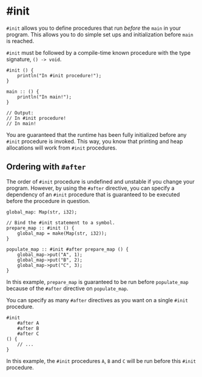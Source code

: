 # #init

`#init` allows you to define procedures that run *before* the `main` in your program.
This allows you to do simple set ups and initialization before `main` is reached.

`#init` must be followed by a compile-time known procedure with the type signature, `() -> void`.
```onyx
#init () {
	println("In #init procedure!");
}

main :: () {
	println("In main!");
}

// Output:
// In #init procedure!
// In main!
```

You are guaranteed that the runtime has been fully initialized before any `#init`
procedure is invoked. This way, you know that printing and heap allocations will
work from `#init` procedures.

## Ordering with `#after`

The order of `#init` procedure is undefined and unstable if you change your program.
However, by using the `#after` directive, you can specify a dependency of an `#init`
procedure that is guaranteed to be executed before the procedure in question.

```onyx
global_map: Map(str, i32);

// Bind the #init statement to a symbol.
prepare_map :: #init () {
	global_map = make(Map(str, i32));
}

populate_map :: #init #after prepare_map () {
	global_map->put("A", 1);
	global_map->put("B", 2);
	global_map->put("C", 3);
}
```

In this example, `prepare_map` is guaranteed to be run before `populate_map` because
of the `#after` directive on `populate_map`.

You can specify as many `#after` directives as you want on a single `#init` procedure.
```onyx
#init
	#after A
	#after B
	#after C
() {
	// ...
}
```

In this example, the `#init` procedures `A`, `B` and `C` will be run before this `#init` procedure.

